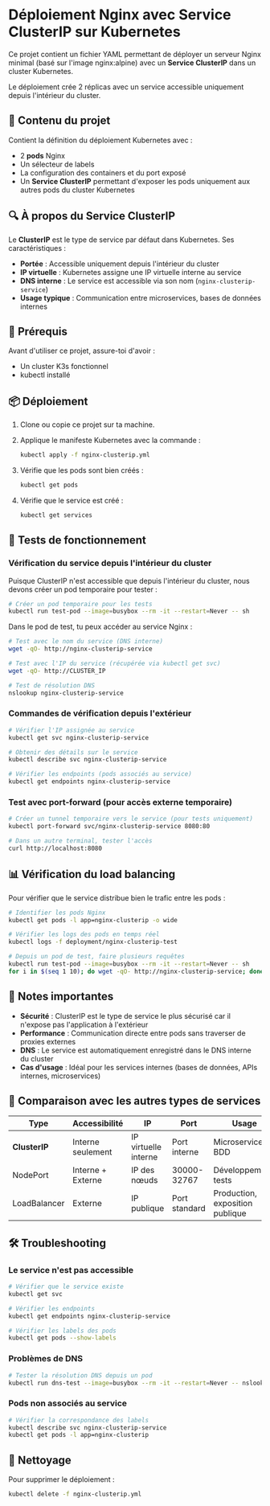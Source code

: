 # Déploiement Nginx avec Service ClusterIP sur Kubernetes

Ce projet contient un fichier YAML permettant de déployer un serveur Nginx minimal (basé sur l'image nginx:alpine) avec un **Service ClusterIP** dans un cluster Kubernetes.

Le déploiement crée 2 réplicas avec un service accessible uniquement depuis l'intérieur du cluster.

## 📂 Contenu du projet

Contient la définition du déploiement Kubernetes avec :

- 2 **pods** Nginx
- Un sélecteur de labels
- La configuration des containers et du port exposé
- Un **Service ClusterIP** permettant d'exposer les pods uniquement aux autres pods du cluster Kubernetes

## 🔍 À propos du Service ClusterIP

Le **ClusterIP** est le type de service par défaut dans Kubernetes. Ses caractéristiques :

- **Portée** : Accessible uniquement depuis l'intérieur du cluster
- **IP virtuelle** : Kubernetes assigne une IP virtuelle interne au service
- **DNS interne** : Le service est accessible via son nom (`nginx-clusterip-service`)
- **Usage typique** : Communication entre microservices, bases de données internes

## 🚀 Prérequis

Avant d'utiliser ce projet, assure-toi d'avoir :

- Un cluster K3s fonctionnel
- kubectl installé

## 📦 Déploiement

1. Clone ou copie ce projet sur ta machine.

2. Applique le manifeste Kubernetes avec la commande :
   ```bash
   kubectl apply -f nginx-clusterip.yml
   ```

3. Vérifie que les pods sont bien créés :
   ```bash
   kubectl get pods
   ```

4. Vérifie que le service est créé :
   ```bash
   kubectl get services
   ```

## 🧪 Tests de fonctionnement

### Vérification du service depuis l'intérieur du cluster

Puisque ClusterIP n'est accessible que depuis l'intérieur du cluster, nous devons créer un pod temporaire pour tester :

```bash
# Créer un pod temporaire pour les tests
kubectl run test-pod --image=busybox --rm -it --restart=Never -- sh
```

Dans le pod de test, tu peux accéder au service Nginx :

```bash
# Test avec le nom du service (DNS interne)
wget -qO- http://nginx-clusterip-service

# Test avec l'IP du service (récupérée via kubectl get svc)
wget -qO- http://CLUSTER_IP

# Test de résolution DNS
nslookup nginx-clusterip-service
```

### Commandes de vérification depuis l'extérieur

```bash
# Vérifier l'IP assignée au service
kubectl get svc nginx-clusterip-service

# Obtenir des détails sur le service
kubectl describe svc nginx-clusterip-service

# Vérifier les endpoints (pods associés au service)
kubectl get endpoints nginx-clusterip-service
```

### Test avec port-forward (pour accès externe temporaire)

```bash
# Créer un tunnel temporaire vers le service (pour tests uniquement)
kubectl port-forward svc/nginx-clusterip-service 8080:80

# Dans un autre terminal, tester l'accès
curl http://localhost:8080
```

## 📊 Vérification du load balancing

Pour vérifier que le service distribue bien le trafic entre les pods :

```bash
# Identifier les pods Nginx
kubectl get pods -l app=nginx-clusterip -o wide

# Vérifier les logs des pods en temps réel
kubectl logs -f deployment/nginx-clusterip-test

# Depuis un pod de test, faire plusieurs requêtes
kubectl run test-pod --image=busybox --rm -it --restart=Never -- sh
for i in $(seq 1 10); do wget -qO- http://nginx-clusterip-service; done
```

## 📌 Notes importantes

- **Sécurité** : ClusterIP est le type de service le plus sécurisé car il n'expose pas l'application à l'extérieur
- **Performance** : Communication directe entre pods sans traverser de proxies externes
- **DNS** : Le service est automatiquement enregistré dans le DNS interne du cluster
- **Cas d'usage** : Idéal pour les services internes (bases de données, APIs internes, microservices)

## 🔄 Comparaison avec les autres types de services

| Type | Accessibilité | IP | Port | Usage |
|------|---------------|----|----- |-------|
| **ClusterIP** | Interne seulement | IP virtuelle interne | Port interne | Microservices, BDD |
| NodePort | Interne + Externe | IP des nœuds | 30000-32767 | Développement, tests |
| LoadBalancer | Externe | IP publique | Port standard | Production, exposition publique |

## 🛠️ Troubleshooting

### Le service n'est pas accessible
```bash
# Vérifier que le service existe
kubectl get svc

# Vérifier les endpoints
kubectl get endpoints nginx-clusterip-service

# Vérifier les labels des pods
kubectl get pods --show-labels
```

### Problèmes de DNS
```bash
# Tester la résolution DNS depuis un pod
kubectl run dns-test --image=busybox --rm -it --restart=Never -- nslookup nginx-clusterip-service
```

### Pods non associés au service
```bash
# Vérifier la correspondance des labels
kubectl describe svc nginx-clusterip-service
kubectl get pods -l app=nginx-clusterip
```

## 🧹 Nettoyage

Pour supprimer le déploiement :

```bash
kubectl delete -f nginx-clusterip.yml
```
